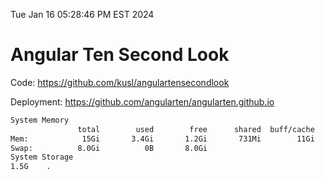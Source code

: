 Tue Jan 16 05:28:46 PM EST 2024

# Angular Ten Second Look

Code: https://github.com/kusl/angulartensecondlook

Deployment: https://github.com/angularten/angularten.github.io

```bash
System Memory
               total        used        free      shared  buff/cache   available
Mem:            15Gi       3.4Gi       1.2Gi       731Mi        11Gi        11Gi
Swap:          8.0Gi          0B       8.0Gi
System Storage
1.5G	.
```
```bash

